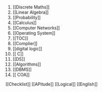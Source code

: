 1. [[Discrete Maths]]
2. [[Linear Algebra]]
3. [[Probability]]
4. [[Calculus]]
5. [[Computer Networks]]
6. [[Operating System]]
7. [[TOC]]
8. [[Complier]]
9. [[digital logic]]
10. [[ C]]
11. [[DS]]
12. [[Algorithms]]
13. [[DBMS]]
14. [[ COA]]


[[Checklist]]
[[APitude]]
[[Logical]]
[[English]]
